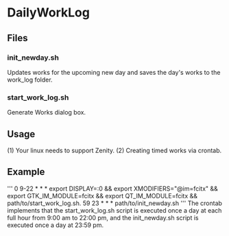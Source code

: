 # DailyWorkLog

## Files
### init_newday.sh
Updates works for the upcoming new day and saves the day's works to the work_log folder.

### start_work_log.sh
Generate Works dialog box.

## Usage
(1) Your linux needs to support Zenity.
(2) Creating timed works via crontab.

## Example
'''
0 9-22 * * * export DISPLAY=:0 && export XMODIFIERS="@im=fcitx" && export GTK_IM_MODULE=fcitx && export QT_IM_MODULE=fcitx && path/to/start_work_log.sh.
59 23 * * * path/to/init_newday.sh
'''
The crontab implements that the start_work_log.sh script is executed once a day at each full hour from 9:00 am to 22:00 pm, and the init_newday.sh script is executed once a day at 23:59 pm.
